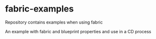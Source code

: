 fabric-examples
===============

Repository contains examples when using fabric

An example with fabric and blueprint properties and use in a CD process
